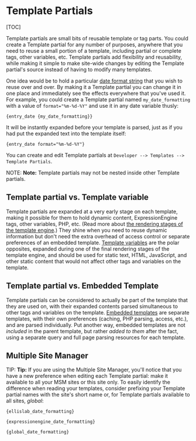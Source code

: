 <!--
    This source file is part of the open source project
    ExpressionEngine User Guide (https://github.com/ExpressionEngine/ExpressionEngine-User-Guide)

    @link      https://expressionengine.com/
    @copyright Copyright (c) 2003-2019, EllisLab Corp. (https://ellislab.com)
    @license   https://expressionengine.com/license Licensed under Apache License, Version 2.0
-->

# Template Partials

[TOC]

Template partials are small bits of reusable template or tag parts. You could create a Template partial for any number of purposes, anywhere that you need to reuse a small portion of a template, including partial or complete tags, other variables, etc. Template partials add flexibility and reusability, while making it simple to make site-wide changes by editing the Template partial's source instead of having to modify many templates.

One idea would be to hold a particular [date format string](templates/date-variable-formatting.md) that you wish to reuse over and over. By making it a Template partial you can change it in one place and immediately see the effects everywhere that you've used it. For example, you could create a Template partial named `my_date_formatting` with a value of `format="%m-%d-%Y"` and use it in any date variable thusly:

    {entry_date {my_date_formatting}}

It will be instantly expanded before your template is parsed, just as if you had put the expanded text into the template itself:

    {entry_date format="%m-%d-%Y"}

You can create and edit Template partials at `Developer --> Templates --> Template Partials`.

NOTE: **Note:** Template partials may not be nested inside other Template partials.

## Template partial vs. Template variable

Template partials are expanded at a very early stage on each template, making it possible for them to hold dynamic content, ExpressionEngine tags, other variables, PHP, etc. (Read more about [the rendering stages of the template engine](templates/engine.md).) They shine when you need to reuse dynamic information but don't need the extra overhead of access control or separate preferences of an embedded template. [Template variables](templates/variable.md) are the polar opposites, expanded during one of the final rendering stages of the template engine, and should be used for static text, HTML, JavaScript, and other static content that would not affect other tags and variables on the template.

## Template partial vs. Embedded Template

Template partials can be considered to actually be part of the template that they are used on, with their expanded contents parsed simultaneous to other tags and variables on the template. [Embedded templates](templates/embedding.md) are separate templates, with their own preferences (caching, PHP parsing, access, etc.), and are parsed individually. Put another way, embedded templates are not _included_ in the parent template, but rather _added to them_ after the fact, using a separate query and full page parsing resources for each template.

## Multiple Site Manager

TIP: **Tip:** If you are using the Multiple Site Manager, you'll notice that you have a new preference when editing each Template partial: make it available to all your MSM sites or this site only. To easily identify the difference when reading your templates, consider prefixing your Template partial names with the site's short name or, for Template partials available to all sites, _global_:

    {ellislab_date_formatting}

    {expressionengine_date_formatting}

    {global_date_formatting}
